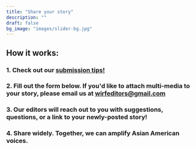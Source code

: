 ```yaml
---
title: "Share your story"
description: ""
draft: false
bg_image: "images/slider-bg.jpg"
---
```


## How it works: 

### 1. Check out our [submission tips!](https://keen-shirley-2fbefd.netlify.app/tips)
### 2. Fill out the form below. If you'd like to attach multi-media to your story, please email us at [wirfeditors@gmail.com](mailto:wirfeditors@gmail.com)
### 3. Our editors will reach out to you with suggestions, questions, or a link to your newly-posted story!
### 4. Share widely. Together, we can amplify Asian American voices.


